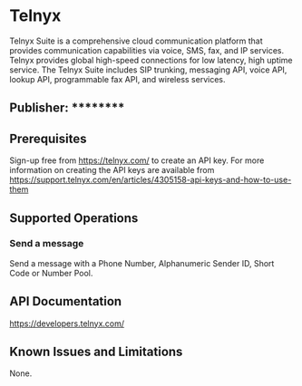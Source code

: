# Telnyx
Telnyx Suite is a comprehensive cloud communication platform that provides communication capabilities via voice, SMS, fax, and IP services. Telnyx provides global high-speed connections for low latency, high uptime service. The Telnyx Suite includes SIP trunking, messaging API, voice API, lookup API, programmable fax API, and wireless services.

## Publisher: ********

## Prerequisites
Sign-up free from https://telnyx.com/ to create an API key. For more information on creating the API keys are available from https://support.telnyx.com/en/articles/4305158-api-keys-and-how-to-use-them

## Supported Operations
### Send a message
Send a message with a Phone Number, Alphanumeric Sender ID, Short Code or Number Pool.


## API Documentation
https://developers.telnyx.com/

## Known Issues and Limitations
None.